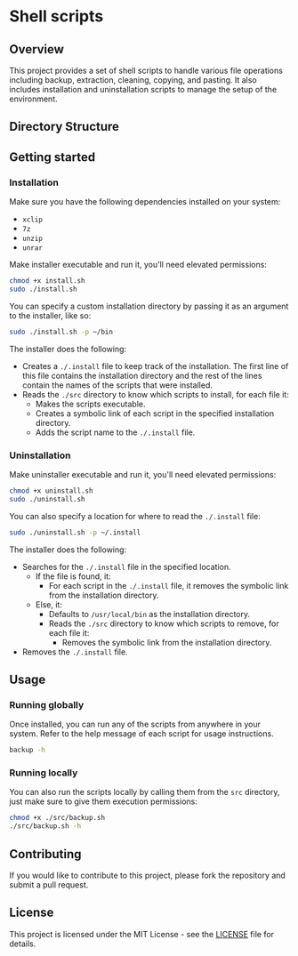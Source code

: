 # Shell scripts

## Overview
This project provides a set of shell scripts to handle various file operations including backup, extraction, cleaning, copying, and pasting. It also includes installation and uninstallation scripts to manage the setup of the environment.

## Directory Structure

## Getting started

### Installation

Make sure you have the following dependencies installed on your system:
- `xclip`
- `7z`
- `unzip`
- `unrar`

Make installer executable and run it, you'll need elevated permissions:

```sh
chmod +x install.sh
sudo ./install.sh
```

You can specify a custom installation directory by passing it as an argument to the installer, like so:

```sh
sudo ./install.sh -p ~/bin
```

The installer does the following:
- Creates a `./.install` file to keep track of the installation. The first line of this file contains the installation directory and the rest of the lines contain the names of the scripts that were installed.
- Reads the `./src` directory to know which scripts to install, for each file it:
    - Makes the scripts executable.
    - Creates a symbolic link of each script in the specified installation directory.
    - Adds the script name to the `./.install` file.

### Uninstallation

Make uninstaller executable and run it, you'll need elevated permissions:

```sh
chmod +x uninstall.sh
sudo ./uninstall.sh
```

You can also specify a location for where to read the `./.install` file:

```sh
sudo ./uninstall.sh -p ~/.install
```

The installer does the following:
- Searches for the `./.install` file in the specified location.
    - If the file is found, it:
        - For each script in the `./.install` file, it removes the symbolic link from the installation directory.
    - Else, it:
        - Defaults to `/usr/local/bin` as the installation directory.
        - Reads the `./src` directory to know which scripts to remove, for each file it:
            - Removes the symbolic link from the installation directory.
- Removes the `./.install` file.

## Usage

### Running globally

Once installed, you can run any of the scripts from anywhere in your system.
Refer to the help message of each script for usage instructions.

```sh
backup -h
```

### Running locally

You can also run the scripts locally by calling them from the `src` directory, just make sure to give them execution permissions:

```sh
chmod +x ./src/backup.sh
./src/backup.sh -h
```

## Contributing

If you would like to contribute to this project, please fork the repository and submit a pull request.

## License

This project is licensed under the MIT License - see the [LICENSE](./LICENSE) file for details.

